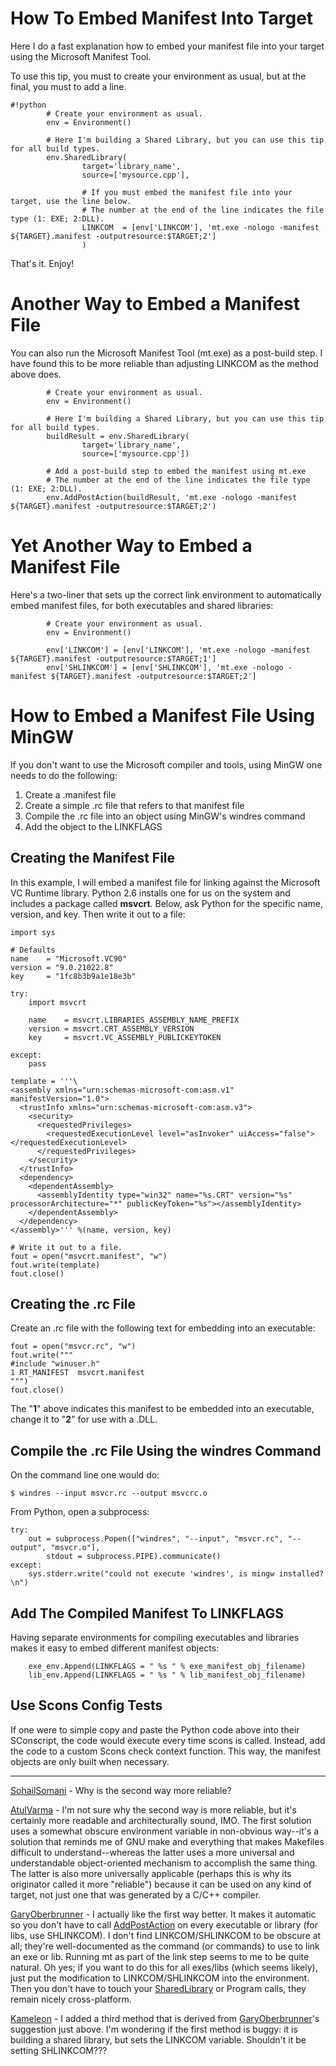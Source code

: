 
# How To Embed Manifest Into Target

Here I do a fast explanation how to embed your manifest file into your target using the Microsoft Manifest Tool. 

To use this tip, you must to create your environment as usual, but at the final, you must to add a line. 

```
#!python
        # Create your environment as usual.
        env = Environment()

        # Here I'm building a Shared Library, but you can use this tip for all build types.
        env.SharedLibrary(
                target='library_name',
                source=['mysource.cpp'],

                # If you must embed the manifest file into your target, use the line below.
                # The number at the end of the line indicates the file type (1: EXE; 2:DLL).
                LINKCOM  = [env['LINKCOM'], 'mt.exe -nologo -manifest ${TARGET}.manifest -outputresource:$TARGET;2']
                )
```

That's it. Enjoy! 


# Another Way to Embed a Manifest File

You can also run the Microsoft Manifest Tool (mt.exe) as a post-build step. I have found this to be more reliable than adjusting LINKCOM as the method above does.

```
        # Create your environment as usual.
        env = Environment()

        # Here I'm building a Shared Library, but you can use this tip for all build types.
        buildResult = env.SharedLibrary(
                target='library_name',
                source=['mysource.cpp'])

        # Add a post-build step to embed the manifest using mt.exe
        # The number at the end of the line indicates the file type (1: EXE; 2:DLL).
        env.AddPostAction(buildResult, 'mt.exe -nologo -manifest ${TARGET}.manifest -outputresource:$TARGET;2')
```

# Yet Another Way to Embed a Manifest File

Here's a two-liner that sets up the correct link environment to automatically embed manifest files, for both executables and shared libraries: 

```
        # Create your environment as usual.
        env = Environment()

        env['LINKCOM'] = [env['LINKCOM'], 'mt.exe -nologo -manifest ${TARGET}.manifest -outputresource:$TARGET;1']
        env['SHLINKCOM'] = [env['SHLINKCOM'], 'mt.exe -nologo -manifest ${TARGET}.manifest -outputresource:$TARGET;2']
```

# How to Embed a Manifest File Using MinGW

If you don't want to use the Microsoft compiler and tools, using MinGW one needs to do the following: 

1. Create a .manifest file 
1. Create a simple .rc file that refers to that manifest file 
1. Compile the .rc file into an object using MinGW's windres command 
1. Add the object to the LINKFLAGS 

## Creating the Manifest File

In this example, I will embed a manifest file for linking against the Microsoft VC Runtime library.  Python 2.6 installs one for us on the system and includes a package called **msvcrt**.  Below, ask Python for the specific name, version, and key.  Then write it out to a file: 

```
import sys

# Defaults
name    = "Microsoft.VC90"
version = "9.0.21022.8"
key     = "1fc8b3b9a1e18e3b"

try:
    import msvcrt

    name    = msvcrt.LIBRARIES_ASSEMBLY_NAME_PREFIX
    version = msvcrt.CRT_ASSEMBLY_VERSION
    key     = msvcrt.VC_ASSEMBLY_PUBLICKEYTOKEN

except:
    pass

template = '''\
<assembly xmlns="urn:schemas-microsoft-com:asm.v1" manifestVersion="1.0">
  <trustInfo xmlns="urn:schemas-microsoft-com:asm.v3">
    <security>
      <requestedPrivileges>
        <requestedExecutionLevel level="asInvoker" uiAccess="false"></requestedExecutionLevel>
      </requestedPrivileges>
    </security>
  </trustInfo>
  <dependency>
    <dependentAssembly>
      <assemblyIdentity type="win32" name="%s.CRT" version="%s" processorArchitecture="*" publicKeyToken="%s"></assemblyIdentity>
    </dependentAssembly>
  </dependency>
</assembly>''' %(name, version, key)

# Write it out to a file.
fout = open("msvcrt.manifest", "w")
fout.write(template)
fout.close()
```

## Creating the .rc File

Create an .rc file with the following text for embedding into an executable: 

```
fout = open("msvcr.rc", "w")
fout.write("""
#include "winuser.h"
1 RT_MANIFEST  msvcrt.manifest
""")
fout.close()
```
The "**1**" above indicates this manifest to be embedded into an executable, change it to "**2**" for use with a .DLL. 


## Compile the .rc File Using the windres Command

On the command line one would do: 

```
$ windres --input msvcr.rc --output msvcrc.o
```
From Python, open a subprocess: 

```
try:
    out = subprocess.Popen(["windres", "--input", "msvcr.rc", "--output", "msvcr.o"],
        stdout = subprocess.PIPE).communicate()
except:
    sys.stderr.write("could not execute 'windres', is mingw installed?\n")
```

## Add The Compiled Manifest To LINKFLAGS

Having separate environments for compiling executables and libraries makes it easy to embed different manifest objects: 

```
    exe_env.Append(LINKFLAGS = " %s " % exe_manifest_obj_filename)
    lib_env.Append(LINKFLAGS = " %s " % lib_manifest_obj_filename)
```

## Use Scons Config Tests

If one were to simple copy and paste the Python code above into their SConscript, the code would execute every time scons is called.  Instead, add the code to a custom Scons check context function.  This way, the manifest objects are only built when necessary. 



---

 [SohailSomani](SohailSomani) - Why is the second way more reliable? 

[AtulVarma](AtulVarma) - I'm not sure why the second way is more reliable, but it's certainly more readable and architecturally sound, IMO.  The first solution uses a somewhat obscure environment variable in non-obvious way--it's a solution that reminds me of GNU make and everything that makes Makefiles difficult to understand--whereas the latter uses a more universal and understandable object-oriented mechanism to accomplish the same thing.  The latter is also more universally applicable (perhaps this is why its originator called it more "reliable") because it can be used on any kind of target, not just one that was generated by a C/C++ compiler. 

[GaryOberbrunner](GaryOberbrunner) - I actually like the first way better.  It makes it automatic so you don't have to call [AddPostAction](AddPostAction) on every executable or library (for libs, use SHLINKCOM).  I don't find LINKCOM/SHLINKCOM to be obscure at all; they're well-documented as the command (or commands) to use to link an exe or lib.  Running mt as part of the link step seems to me to be quite natural.  Oh yes; if you want to do this for all exes/libs (which seems likely), just put the modification to LINKCOM/SHLINKCOM into the environment.  Then you don't have to touch your [SharedLibrary](SharedLibrary) or Program calls, they remain nicely cross-platform. 

[Kameleon](Kameleon) - I added a third method that is derived from [GaryOberbrunner](GaryOberbrunner)'s suggestion just above. I'm wondering if the first method is buggy: it is building a shared library, but sets the LINKCOM variable. Shouldn't it be setting SHLINKCOM??? 
